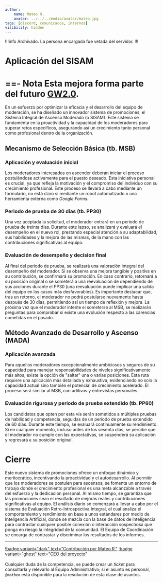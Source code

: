 ```yaml
---
author: 
    name: Mateo R.
    avatar: ../../../media/avatar/mateo.jpg
tags: [discord, comunicados, internos]
visibility: hidden
---
```

!!!info
Archivado. La persona encargada fue vetada del servidor.
!!!
# Aplicación del SISAM
==- Nota
Esta mejora forma parte del futuro [GW2.0](../publicos/gw-dos-punto-cero.md).
===

En un esfuerzo por optimizar la eficacia y el desarrollo del equipo de moderación, se ha diseñado un innovador sistema de promociones, el Sistema Integral de Ascenso Moderado (o SISAM). Este sistema se fundamenta en la proactividad y la capacidad de los moderadores para superar retos específicos, asegurando así un crecimiento tanto personal como profesional dentro de la organización.
## Mecanismo de Selección Básica (tb. MSB)
### Aplicación y evaluación inicial
Los moderadores interesados en ascender deberán iniciar el proceso postulándose activamente para el puesto deseado. Esta iniciativa personal es crucial, ya que refleja la motivación y el compromiso del individuo con su crecimiento profesional.
Este proceso se llevará a cabo mediante un formulario, no está claro si mediante un robot automatizado o una herramienta externa como _Google Forms_.
### Periodo de prueba de 30 días (tb. PP30)
Una vez aceptada la solicitud, el moderador entrará en un periodo de prueba de treinta días. Durante este lapso, se analizará y evaluará el desempeño en el nuevo rol, prestando especial atención a su adaptabilidad, sus habilidades y la mejora de las mismas, de la mano con las contribuciones significativas al equipo.
### Evaluación de desempeño y decision final
Al final del periodo de prueba, se realizará una valoración integral del desempeño del moderador. Si se observa una mejora tangible y positiva en su contribución, se confirmará su promoción. En caso contrario, retornará a su posición original o se someterá a una reevaluación de dependiendo de sus acciones durante el PP30 (una reevaluación puede implicar una salida del equipo en los casos más desfavorables). Es importante destacar que, tras un retorno, el moderador no podrá postularse nuevamente hasta después de 30 días, permitiendo así un tiempo de reflexión y mejora. La próxima vez que el moderador intente el someterse al MSB, se realizarán preguntas para comprobar si existe una evolución respecto a las carencias cometidas en el pasado.

## Método Avanzado de Desarrollo y Ascenso (MADA)
### Aplicación avanzada
Para aquellos moderadores excepcionalmente ambiciosos y seguros de su capacidad para manejar responsabilidades de niveles significativamente más altos, existe la opción de "saltar" una o varias posiciones. Esta ruta requiere una aplicación más detallada y exhaustiva, evidenciando no solo la capacidad actual sino también el potencial de crecimiento acelerado.
El proceso será similar al MSB, con aditivos y entrevistas personales.
### Evaluación rigurosa y periodo de prueba extendido (tb. PP60)
Los candidatos que opten por esta vía serán sometidos a múltiples pruebas de habilidad y competencia, seguidas de un periodo de prueba extendido de 60 días. Durante este tiempo, se evaluará continuamente su rendimiento. Si en cualquier momento, incluso antes de los sesenta días, se percibe que el moderador no cumple con las expectativas, se suspenderá su aplicación y regresará a su posición original.

# Cierre
Este nuevo sistema de promociones ofrece un enfoque dinámico y meritocrático, incentivando la proactividad y el autodesarrollo. Al permitir que los moderadores se postulen para ascensos, se fomenta un entorno de trabajo donde el crecimiento profesional es una meta alcanzable a través del esfuerzo y la dedicación personal. Al mismo tiempo, se garantiza que las promociones sean el resultado de mejoras reales y contribuciones significativas al equipo.
El análisis diario se comenzará a llevar a cabo por el sistema de Evaluación Retro-Introspectiva Integral, el cual analiza el comportamiento y rendimiento en base a unos estándares por medio de Inteligencia Artificial, donde se mezcla con la base de datos de Inteligencia para contrastar cualquier posible conexión o interacción sospechosa que ponga en riesgo la integridad de la comunidad. El Equipo de Coordinación se encarga de contrastar y discriminar los resultados de los informes.

---
[!badge variant="dark" text="Contribución por Mateo R."](https://mateo.ltd/) [!badge variant="ghost" text="CEO del proyecto"](https://mateo.ltd/)<br><br>
Cualquier duda de la competencia, se puede crear un _ticket_ para consultarla y relevarlo al Equipo Administrativo; si el asunto es personal, `@matheo` está disponible para la resolución de esta clase de asuntos.